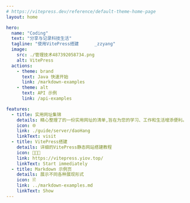 ```yaml
---
# https://vitepress.dev/reference/default-theme-home-page
layout: home

hero:
  name: "Coding"
  text: "分享与记录科技生活"
  tagline: "使用VitePress搭建      _zzyang"
  image:
    src: ./管理技术487392058734.png
    alt: VitePress
  actions:
    - theme: brand
      text: Java 快速开始
      link: /markdown-examples
    - theme: alt
      text: API 示例
      link: /api-examples

features:
  - title: 实用网址集锦
    details: 精心整理了的一份实用网址的清单,旨在为您的学习、工作和生活增添便利。
    icon: 🌐
    link: ./guide/server/daoHang
    linkText: visit
  - title: VitePress搭建
    details: 详细的VitePress静态网站搭建教程
    icon: 👨🏻‍💻
    link: https://vitepress.yiov.top/
    linkText: Start immediately
  - title: Markdown 示例页
    details: 展示不同各种展现形式
    icon: 🖹
    link: ../markdown-examples.md
    linkText: Show
---
```


<confetti />
<!-- <HomeUnderline /> -->
<!-- <update /> -->
